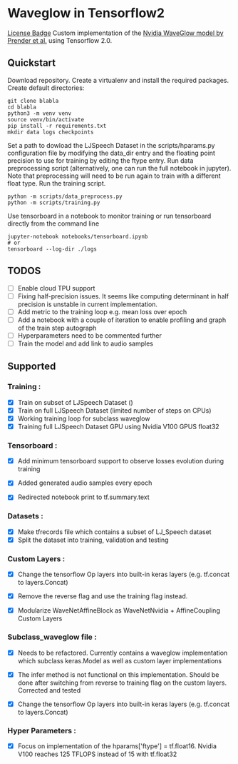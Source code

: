# Waveglow in Tensorflow2
[License Badge]()
Custom implementation of the [Nvidia WaveGlow model by Prender et al.](https://arxiv.org/abs/1811.00002) using Tensorflow 2.0.

## Quickstart

Download repository. Create a virtualenv and install the required packages. Create default directories:

```shell
git clone blabla
cd blabla
python3 -m venv venv
source venv/bin/activate
pip install -r requirements.txt
mkdir data logs checkpoints
```

Set a path to dowload the LJSpeech Dataset in the scripts/hparams.py configuration file by modifying the data_dir entry and the floating point precision to use for training by editing the ftype entry. Run data preprocessing script (alternatively, one can run the full notebook in jupyter). Note that preprocessing will need to be run again to train with a different float type. Run the training script.

```shell
python -m scripts/data_preprocess.py
python -m scripts/training.py
```

Use tensorboard in a notebook to monitor training or run tensorboard directly from the command line

```shell
jupyter-notebook notebooks/tensorboard.ipynb
# or
tensorboard --log-dir ./logs
```

## TODOS

- [ ] Enable cloud TPU support
- [ ] Fixing half-precision issues. It seems like computing determinant in half precision is unstable in current implementation.
- [ ] Add metric to the training loop e.g. mean loss over epoch
- [ ] Add a notebook with a couple of iteration to enable profiling and graph of the train step autograph
- [ ] Hyperparameters need to be commented further
- [ ] Train the model and add link to audio samples

## Supported

### Training :
- [x] Train on subset of LJSpeech Dataset ()
- [x] Train on full LJSpeech Dataset (limited number of steps on CPUs)
- [x] Working training loop for subclass waveglow
- [x] Training full LJSpeech Dataset GPU using Nvidia V100 GPUS float32

### Tensorboard :
- [x] Add minimum tensorboard support to observe losses evolution during training
- [x] Added generated audio samples every epoch
- [x] Redirected notebook print to tf.summary.text


### Datasets :
- [x] Make tfrecords file which contains a subset of LJ_Speech dataset
- [x] Split the dataset into training, validation and testing 

### Custom Layers :
- [x] Change the tensorflow Op layers into built-in keras layers (e.g. tf.concat to layers.Concat)
- [x] Remove the reverse flag and use the training flag instead.
- [x] Modularize WaveNetAffineBlock as WaveNetNvidia + AffineCoupling Custom Layers


### Subclass_waveglow file :
- [x] Needs to be refactored. Currently contains a waveglow implementation which subclass keras.Model as well as custom layer implementations 
- [x] The infer method is not functional on this implementation. Should be done after switching from reverse to training flag on the custom layers. Corrected and tested
- [x] Change the tensorflow Op layers into built-in keras layers (e.g. tf.concat to layers.Concat)


### Hyper Parameters :
- [x] Focus on implementation of the hparams['ftype'] = tf.float16. Nvidia V100 reaches 125 TFLOPS instead of 15 with tf.float32


